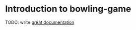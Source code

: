 # Introduction to bowling-game

TODO: write [great documentation](http://jacobian.org/writing/what-to-write/)
